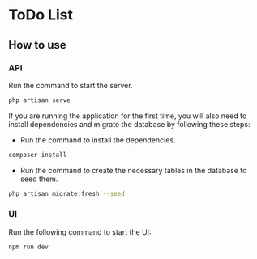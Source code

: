 # ToDo List

## How to use

### API

Run the command to start the server.

```sh
php artisan serve
```

If you are running the application for the first time, you will also need to install dependencies and migrate the database by following these steps:

* Run the command to install the dependencies.

```sh
composer install
```

* Run the command to create the necessary tables in the database to seed them.

```sh
php artisan migrate:fresh --seed
```

### UI

Run the following command to start the UI:

```sh
npm run dev
```
